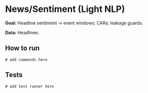 # News/Sentiment (Light NLP)

**Goal:** Headline sentiment → event windows; CARs; leakage guards.

**Data:** Headlines.

## How to run

```
# add commands here
```

## Tests

```
# add test runner here
```
